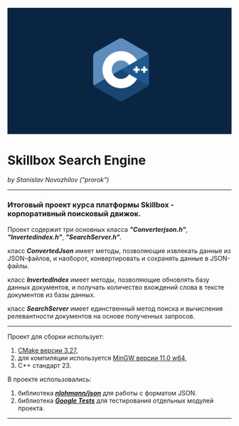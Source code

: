![C++.jpg](C++.jpg)
# Skillbox Search Engine
_by Stanislav Novozhilov ("prorok")_
___

### Итоговый проект курса платформы Skillbox - корпоративный поисковый движок.
Проект содержит три основных класса ___"Converterjson.h"___, ___"Invertedindex.h"___, ___"SearchServer.h"___.

класс ___ConvertedJson___ имеет методы, позволяющие извлекать данные из JSON-файлов, и наоборот, 
конвертировать и сохранять данные в JSON-файлы.

класс ___InvertedIndex___ имеет методы, позволяющие обновлять базу данных документов, и получать
количество вхождений слова в тексте документов из базы данных.

класс ___SearchServer___ имеет единственный метод поиска и вычисления релевантности документов 
на основе полученных запросов.
___
Проект для сборки использует: 
1. [CMake версии 3.27](https://cmake.org/download/),
2. для компиляции используется 
[MinGW версии 11.0 w64](https://github.com/niXman/mingw-builds-binaries/releases/tag/13.2.0-rt_v11-rev1),
3. С++ стандарт 23.

В проекте использовались:
1. библиотека ___[nlohmann/json](https://github.com/nlohmann/json?ysclid=lrq5qo3vz517308901)___ для работы с форматом JSON.
2. библиотека ___[Google Tests](https://github.com/google/googletest?ysclid=lrq6bc00wy323673298)___ 
для тестирования отдельных модулей проекта. 
___
